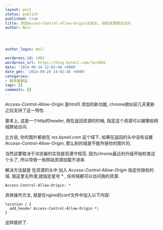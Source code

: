 ```yaml
---
layout: post
status: publish
published: true
title: 添加Access-Control-Allow-Origin主机头, 授权资源跨站访问
author: Neil




author_login: Neil

wordpress_id: 1002
wordpress_url: https://blog.byneil.com/?p=1002
date: '2014-09-24 22:02:48 +0000'
date_gmt: '2014-09-24 14:02:48 +0000'
categories:
- 服务器建站
tags: []
comments: []
---
```

<p><em>Access-Control-Allow-Origin</em> 是html5 添加的新功能, chrome貌似前几天更新之后支持了这一特性.</p>
<p>基本上, 这是一个http的header,  用在返回资源的时候,  指定这个资源可以被哪些网域跨站访问.</p>
<p>比方说, 你的图片都放在 <em>res.byneil.com</em> 这个域下, 如果在返回的头中没有设置 <em>Access-Control-Allow-Origin</em>, 那么别的域是不能外链你的图片的.</p>
<p>当然这要取决于浏览器的实现是否遵守规范.  因为chrome最近的升级开始检查这个头了, 所以导致一些网站资源加载不进来.</p>
<p>解决方法就是 在资源的头中 加入 <em>Access-Control-Allow-Origin</em> 指定你授权的域. 我这里无所谓,就指定星号 * , 任何域都可以访问我的资源.</p>
<pre><code>Access-Control-Allow-Origin: *
</code></pre>
<p>具体操作方法, 就是在nginx的conf文件中加入以下内容:</p>
<pre><code>location / {
  add_header Access-Control-Allow-Origin *;
}
</code></pre>
<p>这样就好了.</p>
